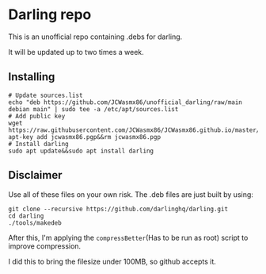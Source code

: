# Darling repo

This is an unofficial repo containing .debs for darling.

It will be updated up to two times a week.

## Installing
```
# Update sources.list 
echo "deb https://github.com/JCWasmx86/unofficial_darling/raw/main debian main" | sudo tee -a /etc/apt/sources.list
# Add public key
wget https://raw.githubusercontent.com/JCWasmx86/JCWasmx86.github.io/master/jcwasmx86.pgp&&sudo apt-key add jcwasmx86.pgp&&rm jcwasmx86.pgp
# Install darling
sudo apt update&&sudo apt install darling
```

## Disclaimer

Use all of these files on your own risk.
The .deb files are just built by using:
```
git clone --recursive https://github.com/darlinghq/darling.git
cd darling
./tools/makedeb
```
After this, I'm applying the `compressBetter`(Has to be run as root) script to improve compression.

I did this to bring the filesize under 100MB, so github accepts it.
